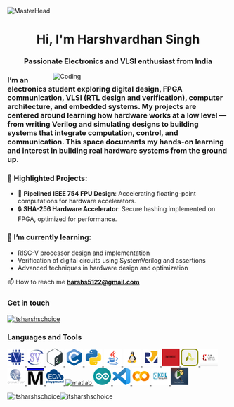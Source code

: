 ![MasterHead](https://media.licdn.com/dms/image/v2/D5616AQF3xNLoqm9dvw/profile-displaybackgroundimage-shrink_200_800/profile-displaybackgroundimage-shrink_200_800/0/1675657921748?e=2147483647&v=beta&t=-t4onNNKhZeTUdLQKG-pnoaR2pi-wc7b4JcwDz31fVk)

<h1 align="center">Hi, I'm Harshvardhan Singh</h1>
<h3 align="center">Passionate Electronics and VLSI enthusiast from India</h3>

<img align="right" alt="Coding" width="400" src="https://camo.githubusercontent.com/4d9f5ecceb711eec6e2018f38a5677dc657c9738d4a65ba3b928c41c0a45b439/68747470733a2f2f6d69726f2e6d656469756d2e636f6d2f6d61782f313336302f302a37513379765349765f7430696f4a2d5a2e676966">

<h3 align="left">I’m an electronics student exploring digital design, FPGA communication, VLSI (RTL design and verification), computer architecture, and embedded systems. My projects are centered around learning how hardware works at a low level — from writing Verilog and simulating designs to building systems that integrate computation, control, and communication. This space documents my hands-on learning and interest in building real hardware systems from the ground up.

<h3 align="left">📂 Highlighted Projects:</h3>

- 🧮 **Pipelined IEEE 754 FPU Design**: Accelerating floating-point computations for hardware accelerators.  
- 🔒 **SHA-256 Hardware Accelerator**: Secure hashing implemented on FPGA, optimized for performance.

<h3 align="left">🌱 I’m currently learning:</h3>
  
 - RISC-V processor design and implementation
 - Verification of digital circuits using SystemVerilog and assertions
 - Advanced techniques in hardware design and optimization

📫 How to reach me **harshs5122@gmail.com**

<h3 align="left">Get in touch</h3>
<p align="left">
<a href="https://linkedin.com/in/itsharshschoice" target="blank"><img align="center" src="https://raw.githubusercontent.com/rahuldkjain/github-profile-readme-generator/master/src/images/icons/Social/linked-in-alt.svg" alt="itsharshschoice" height="30" width="40" /></a>

<h3 align="left">Languages and Tools</h3>
<p align="left">
  
  <a href="https://en.wikipedia.org/wiki/Verilog" target="_blank" rel="noreferrer"> 
    <img src="https://raw.githubusercontent.com/itsharshschoice/itsharshschoice/main/icons/verilog-svgrepo-com.svg" alt="verilog" width="40" height="40"/> 
  </a>
  
  <a href="https://en.wikipedia.org/wiki/SystemVerilog" target="_blank" rel="noreferrer"> 
    <img src="https://raw.githubusercontent.com/itsharshschoice/itsharshschoice/main/icons/systemverilog-svgrepo-com.svg" alt="systemverilog" width="40" height="40"/> 
  </a>
  
  <a href="https://en.wikipedia.org/wiki/Bash_(Unix_shell)" target="_blank" rel="noreferrer"> 
    <img src="https://raw.githubusercontent.com/itsharshschoice/itsharshschoice/main/icons/bash-icon-svgrepo-com.svg" alt="bash" width="40" height="40"/> 
  </a>
  
  <a href="https://www.cprogramming.com/" target="_blank" rel="noreferrer"> 
    <img src="https://raw.githubusercontent.com/itsharshschoice/itsharshschoice/main/icons/C.svg" alt="c" width="40" height="40"/> 
  </a> 
  
  <a href="https://www.python.org/" target="_blank" rel="noreferrer"> 
    <img src="https://raw.githubusercontent.com/itsharshschoice/itsharshschoice/main/icons/python-svgrepo-com.svg" alt="python" width="40" height="40"/> 
  </a>

  <a href="https://www.java.com/en/" target="_blank" rel="noreferrer"> 
    <img src="https://raw.githubusercontent.com/itsharshschoice/itsharshschoice/main/icons/icons8-java-logo-48.png" alt="java" width="40" height="40"/> 
  </a>
  
  <a href="https://en.wikipedia.org/wiki/Linux" target="_blank" rel="noreferrer"> 
    <img src="https://raw.githubusercontent.com/itsharshschoice/itsharshschoice/main/icons/linux-svgrepo-com.svg" alt="linux" width="40" height="40"/> 
  </a>

  <a href="http://riscv.org/" target="_blank" rel="noreferrer"> 
    <img src="https://raw.githubusercontent.com/itsharshschoice/itsharshschoice/main/icons/RISC-V.jpeg" alt="riscv" width="40" height="40"/> 
  </a>

  <a href="https://www.cadence.com/en_US/home/tools/custom-ic-analog-rf-design/layout-design/virtuoso-layout-suite.html" target="_blank" rel="noreferrer"> 
    <img src="https://raw.githubusercontent.com/itsharshschoice/itsharshschoice/main/icons/Cadence.png" alt="cadencevirtuoso" width="40" height="40"/> 
  </a>
  
   <a href="https://www.amd.com/en/products/software/adaptive-socs-and-fpgas/vivado.html" target="_blank" rel="noreferrer"> 
    <img src="https://raw.githubusercontent.com/itsharshschoice/itsharshschoice/main/icons/vivado.png" alt="vivado" width="40" height="40"/> 
  </a>
  
  <a href="https://www.amd.com/en/products/software/adaptive-socs-and-fpgas/vitis.html" target="_blank" rel="noreferrer"> 
    <img src="https://raw.githubusercontent.com/itsharshschoice/itsharshschoice/main/icons/xilinx-vitis.png" alt="vitis" width="40" height="40"/> 
  </a>

  <a href="https://www.altera.com/products/development-tools/quartus" target="_blank" rel="noreferrer"> 
    <img src="https://raw.githubusercontent.com/itsharshschoice/itsharshschoice/main/icons/quartus.svg" alt="quartus" width="40" height="40"/> 
  </a>

  <a href="https://www.intel.com/content/www/us/en/software-kit/750368/modelsim-intel-fpgas-standard-edition-software-version-18-1.html" target="_blank" rel="noreferrer"> 
    <img src="https://raw.githubusercontent.com/itsharshschoice/itsharshschoice/main/icons/modelsim-1.svg" alt="modelsim" width="40" height="40"/> 
  </a>

  <a href="https://www.edaplayground.com/" target="_blank" rel="noreferrer"> 
    <img src="https://raw.githubusercontent.com/itsharshschoice/itsharshschoice/main/icons/edaplayground.png" alt="edaplayground" width="40" height="40"/> 
  </a>

  <a href="https://www.mathworks.com/" target="_blank" rel="noreferrer"> 
    <img src="https://upload.wikimedia.org/wikipedia/commons/2/21/Matlab_Logo.png" alt="matlab" width="40" height="40"/> 
  </a>

  <a href="https://www.arduino.cc/en/software/" target="_blank" rel="noreferrer"> 
    <img src="https://raw.githubusercontent.com/itsharshschoice/itsharshschoice/main/icons/arduino-1.svg" alt="arduino" width="40" height="40"/> 
  </a>

  <a href="https://code.visualstudio.com/" target="_blank" rel="noreferrer"> 
    <img src="https://raw.githubusercontent.com/itsharshschoice/itsharshschoice/main/icons/visual-studio-code-svgrepo-com.svg" alt="visualstudiocode" width="40" height="40"/> 
  </a>

  <a href="https://colab.research.google.com/" target="_blank" rel="noreferrer"> 
    <img src="https://raw.githubusercontent.com/itsharshschoice/itsharshschoice/main/icons/icons8-google-colab-48.png" alt="googlecolab" width="40" height="40"/> 
  </a>

  <a href="https://www.keil.com/download/product/" target="_blank" rel="noreferrer"> 
    <img src="https://raw.githubusercontent.com/itsharshschoice/itsharshschoice/main/icons/Keil.svg" alt="keil" width="40" height="40"/> 
  </a>

  <a href="https://www.netacad.com/cisco-packet-tracer" target="_blank" rel="noreferrer"> 
    <img src="https://raw.githubusercontent.com/itsharshschoice/itsharshschoice/main/icons/cisco-packet-tracer.png" alt="ciscopackettracer" width="40" height="40"/> 
  </a>
  
</p>


<p><img align="left" src="https://github-readme-stats.vercel.app/api/top-langs?username=itsharshschoice&show_icons=true&locale=en&layout=compact" alt="itsharshschoice" /></p>

<p align="left"> <img src="https://komarev.com/ghpvc/?username=itsharshschoice&label=Profile%20views&color=0e75b6&style=flat" alt="itsharshschoice" /> </p>
